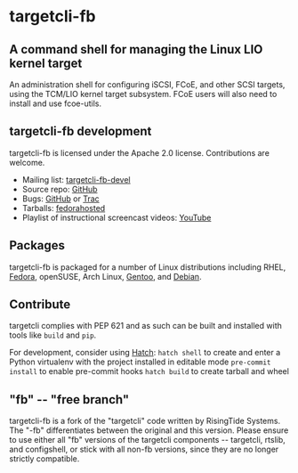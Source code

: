 targetcli-fb
============

A command shell for managing the Linux LIO kernel target
--------------------------------------------------------
An administration shell for configuring iSCSI, FCoE, and other
SCSI targets, using the TCM/LIO kernel target subsystem. FCoE
users will also need to install and use fcoe-utils.


targetcli-fb development
------------------------
targetcli-fb is licensed under the Apache 2.0 license. Contributions are welcome.

 * Mailing list: [targetcli-fb-devel](https://lists.fedorahosted.org/mailman/listinfo/targetcli-fb-devel)
 * Source repo: [GitHub](https://github.com/open-iscsi/targetcli-fb)
 * Bugs: [GitHub](https://github.com/open-iscsi/targetcli-fb/issues) or [Trac](https://fedorahosted.org/targetcli-fb/)
 * Tarballs: [fedorahosted](https://fedorahosted.org/releases/t/a/targetcli-fb/)
 * Playlist of instructional screencast videos: [YouTube](https://www.youtube.com/playlist?list=PLC2C75481A3ABB067)

Packages
--------
targetcli-fb is packaged for a number of Linux distributions including
RHEL,
[Fedora](https://apps.fedoraproject.org/packages/targetcli),
openSUSE, Arch Linux,
[Gentoo](https://packages.gentoo.org/packages/sys-block/targetcli-fb), and
[Debian](https://tracker.debian.org/pkg/targetcli-fb).

Contribute
----------
targetcli complies with PEP 621 and as such can be built and installed with tools like `build` and `pip`.

For development, consider using [Hatch](https://hatch.pypa.io):
`hatch shell` to create and enter a Python virtualenv with the project installed in editable mode
`pre-commit install` to enable pre-commit hooks
`hatch build` to create tarball and wheel

"fb" -- "free branch"
---------------------

targetcli-fb is a fork of the "targetcli" code written by RisingTide Systems.
The "-fb" differentiates between the original and this version.
Please ensure to use either all "fb" versions of the targetcli components --
targetcli, rtslib, and configshell, or stick with all non-fb versions, since
they are no longer strictly compatible.
